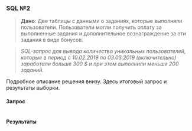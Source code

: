 ### SQL №2

> **Дано**: Две таблицы с данными о заданиях, которые выполняли пользователи. Пользователи могли получить оплату за выполненные задания и дополнительное вознаграждение за эти задания в виде бонусов.

> *SQL-запрос для вывода количества уникальных пользователей, которые в период с 10.02.2019 по 03.03.2019 (включительно) заработали больше 300 $ и при этом выполнили меньше 200 заданий.*

Подробное описание решения внизу. Здесь итоговый запрос и результаты выборки.

#### Запрос
```sql
```

#### Результаты
```
